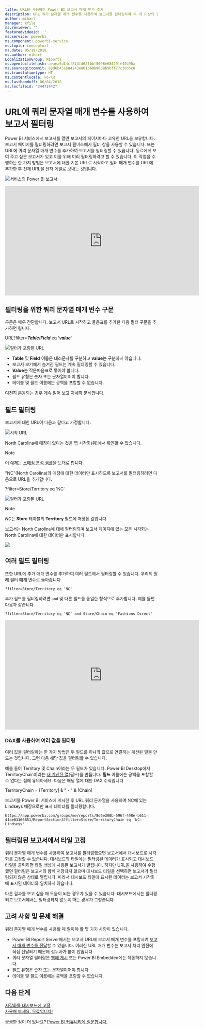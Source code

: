 ```yaml
---
title: URL을 사용하여 Power BI 보고서 매개 변수 추가
description: URL 쿼리 문자열 매개 변수를 사용하여 보고서를 필터링하며 두 개 이상의 필드를 필터링할 수도 있습니다.
author: mihart
manager: kfile
ms.reviewer: ''
featuredvideoid: ''
ms.service: powerbi
ms.component: powerbi-service
ms.topic: conceptual
ms.date: 05/18/2018
ms.author: mihart
LocalizationGroup: Reports
ms.openlocfilehash: aeaea6d14cf8f4fd62fbbf5098e68429fe40b96a
ms.sourcegitcommit: 80d6b45eb84243e801b60b9038b9bff77c30d5c8
ms.translationtype: HT
ms.contentlocale: ko-KR
ms.lasthandoff: 06/04/2018
ms.locfileid: "34471942"
---
```

# <a name="filter-a-report-using-query-string-parameters-in-the-url"></a>URL에 쿼리 문자열 매개 변수를 사용하여 보고서 필터링
Power BI 서비스에서 보고서를 열면 보고서의 페이지마다 고유한 URL을 보유합니다. 보고서 페이지를 필터링하려면 보고서 캔버스에서 필터 창을 사용할 수 있습니다.  또는 URL에 쿼리 문자열 매개 변수를 추가하여 보고서를 필터링할 수 있습니다. 동료에게 보여 주고 싶은 보고서가 있고 이를 위해 미리 필터링하려고 할 수 있습니다. 이 작업을 수행하는 한 가지 방법은 보고서에 대한 기본 URL로 시작하고 필터 매개 변수를 URL에 추가한 후 전체 URL을 전자 메일로 보내는 것입니다.

![서비스의 Power BI 보고서](media/service-url-filters/power-bi-report2.png)

<iframe width="640" height="360" src="https://www.youtube.com/embed/WQFtN8nvM4A?list=PLv2BtOtLblH3YE_Ycas5B1GtcoFfJXavO&amp;showinfo=0" frameborder="0" allowfullscreen></iframe>

## <a name="query-string-parameter-syntax-for-filtering"></a>필터링을 위한 쿼리 문자열 매개 변수 구문
구문은 매우 간단합니다. 보고서 URL로 시작하고 물음표를 추가한 다음 필터 구문을 추가하면 됩니다.

URL?filter=***Table***/***Field*** eq '***value***'

![필터가 포함된 URL](media/service-url-filters/power-bi-filter-urls7b.png)

* **Table** 및 **Field** 이름은 대소문자를 구분하고 **value**는 구분하지 않습니다.
* 보고서 보기에서 숨겨진 필드는 계속 필터링할 수 있습니다.
* **Value**는 작은따옴표로 묶어야 합니다.
* 필드 유형은 숫자 또는 문자열이어야 합니다.
* 테이블 및 필드 이름에는 공백을 포함할 수 없습니다.

여전히 혼동되는 경우 계속 읽어 보고 자세히 분석합니다.  

## <a name="filter-on-a-field"></a>필드 필터링
보고서에 대한 URL이 다음과 같다고 가정합니다.

![시작 URL](media/service-url-filters/power-bi-filter-urls6.png)

North Carolina에 매장이 있다는 것을 맵 시각화(위)에서 확인할 수 있습니다.

>[!NOTE]
>이 예제는 [소매점 분석 샘플](sample-datasets.md)을 토대로 합니다.
> 

"NC"(North Carolina)의 매장에 대한 데이터만 표시하도록 보고서를 필터링하려면 다음으로 URL을 추가합니다.

?filter=Store/Territory eq 'NC'

![필터가 포함된 URL](media/service-url-filters/power-bi-filter-urls7.png)

>[!NOTE]
>*NC*는 **Store** 테이블의 **Territory** 필드에 저장된 값입니다.
> 
> 

보고서는 North Carolina에 대해 필터링되며 보고서 페이지에 있는 모든 시각화는 North Carolina에 대한 데이터만 표시합니다.

![](media/service-url-filters/power-bi-report4.png)

## <a name="filter-on-multiple-fields"></a>여러 필드 필터링
또한 URL에 추가 매개 변수를 추가하여 여러 필드에서 필터링할 수 있습니다. 우리의 원래 필터 매개 변수로 돌아갑니다.

```
?filter=Store/Territory eq 'NC'
```

추가 필드를 필터링하려면 `and` 및 다른 필드를 동일한 형식으로 추가합니다. 예를 들면 다음과 같습니다.

```
?filter=Store/Territory eq 'NC' and Store/Chain eq 'Fashions Direct'
```

<iframe width="640" height="360" src="https://www.youtube.com/embed/0sDGKxOaC8w?showinfo=0" frameborder="0" allowfullscreen></iframe>


### <a name="using-dax-to-filter-on-multiple-values"></a>DAX를 사용하여 여러 값을 필터링
여러 값을 필터링하는 한 가지 방법은 두 필드를 하나의 값으로 연결하는 계산된 열을 만드는 것입니다. 그런 다음 해당 값을 필터링할 수 있습니다.

예를 들어 Territory 및 Chain이라는 두 필드가 있습니다. Power BI Desktop에서 TerritoryChain이라는 [새 계산된 열](desktop-tutorial-create-calculated-columns.md)(필드)을 만듭니다. **필드** 이름에는 공백을 포함할 수 없다는 점에 유의하세요. 다음은 해당 열에 대한 DAX 수식입니다

TerritoryChain = [Territory] & " - " & [Chain]

보고서를 Power BI 서비스에 게시한 후 URL 쿼리 문자열을 사용하여 NC에 있는 Lindseys 매장으로만 표시 데이터를 필터링합니다.

    https://app.powerbi.com/groups/me/reports/8d6e300b-696f-498e-b611-41ae03366851/ReportSection3?filter=Store/TerritoryChain eq 'NC–Lindseys'

## <a name="pin-a-tile-from-a-filtered-report"></a>필터링된 보고서에서 타일 고정
쿼리 문자열 매개 변수를 사용하여 보고서를 필터링했으면 보고서에서 대시보드로 시각화를 고정할 수 있습니다. 대시보드의 타일에는 필터링된 데이터가 표시되고 대시보드 타일을 클릭하면 타일 생성에 사용된 보고서가 열립니다.  하지만 URL을 사용하여 수행했던 필터링은 보고서와 함께 저장되지 않으며 대시보드 타일을 선택하면 보고서가 필터링되지 않은 상태로 열립니다.  따라서 대시보드 타일에 표시된 데이터는 보고서 시각화에 표시된 데이터와 일치하지 않습니다.

다른 결과를 보고 싶을 때 도움이 되는 경우가 있을 수 있습니다. 대시보드에서는 필터링되고 보고서에서는 필터링되지 않도록 하는 경우가 그렇습니다.

## <a name="considerations-and-troubleshooting"></a>고려 사항 및 문제 해결
쿼리 문자열 매개 변수를 사용할 때 알아야 할 몇 가지 사항이 있습니다.

* Power BI Report Server에서는 보고서 URL에 보고서 매개 변수를 포함시켜 [보고서 매개 변수를 전달](https://docs.microsoft.com/sql/reporting-services/pass-a-report-parameter-within-a-url?view=sql-server-2017.md)할 수 있습니다. 이러한 URL 매개 변수는 보고서 처리 엔진에 직접 전달되기 때문에 접두사가 붙지 않습니다. 
* 쿼리 문자열 필터링은 [웹에 게시](service-publish-to-web.md) 또는 Power BI Embedded에는 작동하지 않습니다.   
* 필드 유형은 숫자 또는 문자열이어야 합니다.
* 테이블 및 필드 이름에는 공백을 포함할 수 없습니다.

## <a name="next-steps"></a>다음 단계
[시각화를 대시보드에 고정](service-dashboard-pin-tile-from-report.md)  
[사용해 보세요. 무료입니다!](https://powerbi.com/)

궁금한 점이 더 있나요? [Power BI 커뮤니티에 질문합니다.](http://community.powerbi.com/)


